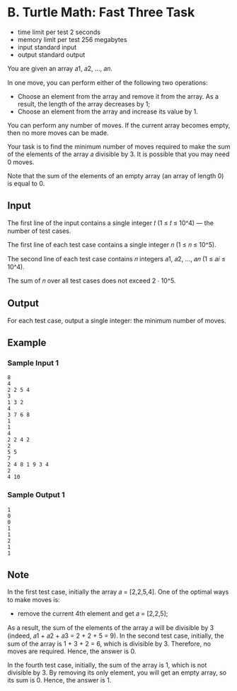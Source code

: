 # B. Turtle Math: Fast Three Task

- time limit per test 2 seconds
- memory limit per test 256 megabytes
- input standard input
- output standard output

You are given an array 𝑎1, 𝑎2, …, 𝑎𝑛.

In one move, you can perform either of the following two operations:

- Choose an element from the array and remove it from the array. As a result, the length of the array decreases by 1;
- Choose an element from the array and increase its value by 1.

You can perform any number of moves. If the current array becomes empty, then no more moves can be made.

Your task is to find the minimum number of moves required to make the sum of the elements of the array 𝑎 divisible by 3. It is possible that you may need 0 moves.

Note that the sum of the elements of an empty array (an array of length 0) is equal to 0.

## Input

The first line of the input contains a single integer 𝑡 (1 ≤ 𝑡 ≤ 10^4) — the number of test cases.

The first line of each test case contains a single integer 𝑛 (1 ≤ 𝑛 ≤ 10^5).

The second line of each test case contains 𝑛 integers 𝑎1, 𝑎2, …, 𝑎𝑛 (1 ≤ 𝑎𝑖 ≤ 10^4).

The sum of 𝑛 over all test cases does not exceed 2 ⋅ 10^5.

## Output

For each test case, output a single integer: the minimum number of moves.

## Example

### Sample Input 1

    8
    4
    2 2 5 4
    3
    1 3 2
    4
    3 7 6 8
    1
    1
    4
    2 2 4 2
    2
    5 5
    7
    2 4 8 1 9 3 4
    2
    4 10

### Sample Output 1

    1
    0
    0
    1
    1
    2
    1
    1

## Note

In the first test case, initially the array 𝑎 = [2,2,5,4]. One of the optimal ways to make moves is:

- remove the current 4th element and get 𝑎 = [2,2,5];

As a result, the sum of the elements of the array 𝑎 will be divisible by 3 (indeed, 𝑎1 + 𝑎2 + 𝑎3 = 2 + 2 + 5 = 9).
In the second test case, initially, the sum of the array is 1 + 3 + 2 = 6, which is divisible by 3. Therefore, no moves are required. Hence, the answer is 0.

In the fourth test case, initially, the sum of the array is 1, which is not divisible by 3. By removing its only element, you will get an empty array, so its sum is 0. Hence, the answer is 1.
